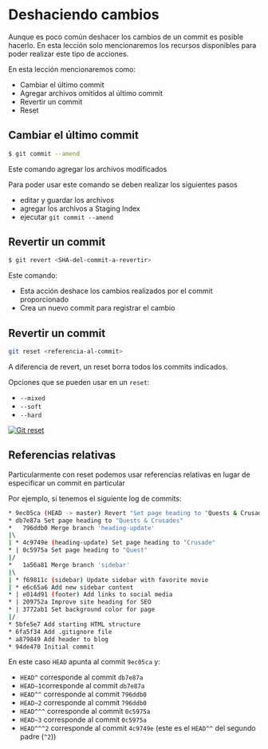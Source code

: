 # Deshaciendo cambios

Aunque es poco común deshacer los cambios de un commit es posible hacerlo. En esta lección solo mencionaremos los recursos disponibles para poder realizar este tipo de acciones.

En esta lección mencionaremos como:

 -  Cambiar el último commit
 - Agregar archivos omitidos al último commit
 - Revertir un commit
 - Reset

## Cambiar el último commit

```bash
$ git commit --amend
```

Este comando agregar los archivos modificados 

Para poder usar este comando se deben realizar los siguientes pasos
-   editar y guardar los archivos
-   agregar los archivos a Staging Index
-   ejecutar `git commit --amend`

## Revertir un commit

```bash
$ git revert <SHA-del-commit-a-revertir>
```

Este comando:
 - Esta acción deshace los cambios realizados por el commit proporcionado
 - Crea un nuevo commit para registrar el cambio

## Revertir un commit

```bash
git reset <referencia-al-commit>
```

A diferencia de revert, un reset borra todos los commits indicados.

Opciones que se pueden usar en un `reset`:
-   `--mixed`
-   `--soft`
-   `--hard`

[![Git reset](http://img.youtube.com/vi/UN7ki2G2yKc/0.jpg)](http://www.youtube.com/watch?v=UN7ki2G2yKc "Git reset")



## Referencias relativas

Particularmente con reset podemos usar referencias relativas en lugar de especificar un commit en particular

Por ejemplo, si tenemos el siguiente log de commits:

```bash
* 9ec05ca (HEAD -> master) Revert "Set page heading to "Quests & Crusades""
* db7e87a Set page heading to "Quests & Crusades"
*   796ddb0 Merge branch 'heading-update'
|\  
| * 4c9749e (heading-update) Set page heading to "Crusade"
* | 0c5975a Set page heading to "Quest"
|/  
*   1a56a81 Merge branch 'sidebar'
|\  
| * f69811c (sidebar) Update sidebar with favorite movie
| * e6c65a6 Add new sidebar content
* | e014d91 (footer) Add links to social media
* | 209752a Improve site heading for SEO
* | 3772ab1 Set background color for page
|/  
* 5bfe5e7 Add starting HTML structure
* 6fa5f34 Add .gitignore file
* a879849 Add header to blog
* 94de470 Initial commit
```

En este caso `HEAD` apunta al commit `9ec05ca` y:

-   `HEAD^` corresponde al commit `db7e87a`
-   `HEAD~1`corresponde al commit `db7e87a`
-   `HEAD^^` corresponde al commit `796ddb0`
-   `HEAD~2` corresponde al commit `796ddb0`
-   `HEAD^^^` corresponde al commit `0c5975a`
-   `HEAD~3` corresponde al commit `0c5975a`
-   `HEAD^^^2` corresponde al commit `4c9749e` (este es el `HEAD^^` del segundo padre (`^2`))

<!--stackedit_data:
eyJoaXN0b3J5IjpbNTcyNDgwMjMwLC03ODM4ODQyMDYsLTEwOD
MyNTQ3OTYsMTMyOTgzNTU2LC0xOTg2NDczMjQ1LC05MTgxODA4
OTQsLTE2MTg0ODY0MzcsMzIyOTA5OTExXX0=
-->